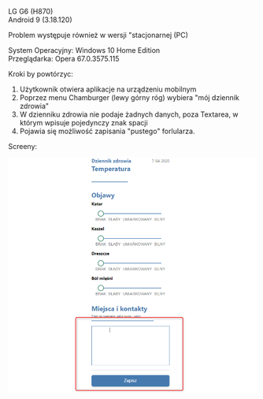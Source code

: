 LG G6 (H870)  
Android 9 (3.18.120)  

Problem występuje również w wersji "stacjonarnej (PC)  

System Operacyjny: Windows 10 Home Edition  
Przeglądarka: Opera 67.0.3575.115  

Kroki by powtórzyc:  

1. Użytkownik otwiera aplikacje na urządzeniu mobilnym 
2. Poprzez menu Chamburger (lewy górny róg) wybiera "mój dziennik zdrowia"  
3. W dzienniku zdrowia nie podaje żadnych danych, poza Textarea, w którym wpisuje pojedynczy znak spacji  
4. Pojawia się możliwość zapisania "pustego" forlularza.  


Screeny:  

<img src="img/Spacja_text_area.png">
